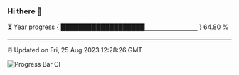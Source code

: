 ### Hi there 👋

⏳ Year progress { ███████████████████▁▁▁▁▁▁▁▁▁▁▁ } 64.80 %

---

⏰ Updated on Fri, 25 Aug 2023 12:28:26 GMT

![Progress Bar CI](https://github.com/liununu/liununu/workflows/Progress%20Bar%20CI/badge.svg)
